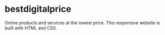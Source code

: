 # bestdigitalprice
Online products and services at the lowest price. This responsive website is built with HTML and CSS.
